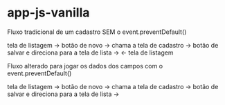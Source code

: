 # app-js-vanilla

Fluxo tradicional de um cadastro SEM o event.preventDefault()

tela de listagem ->
    botão de novo -> 
        chama a tela de cadastro ->
            botão de salvar e direciona para a tela de lista ->
<- tela de listagem

Fluxo alterado para jogar os dados dos campos com o event.preventDefault()

tela de listagem ->
    botão de novo -> 
        chama a tela de cadastro ->
            botão de salvar e direciona para a tela de lista ->

